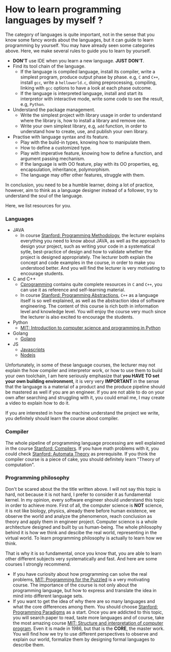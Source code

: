 # How to learn programming languages by myself ?
The category of languages is quite important, not in the sense that you know some fancy words about the languages, but it can guide to learn programming by yourself. You may have already seen some categories above. Here, we make several rules to guide you to learn by yourself.

* __DON'T__ use IDE when you learn a new language. __JUST DON'T__.
* Find its tool chain of the language.
  * If the language is compiled language, install its compiler, write a simplest program, produce output phase by phase. e.g, `C` and `C++`, install `gcc`, write a `helloworld.c`, doing preprocessing, compiling, linking with `gcc` options to have a look at each phase outcome.
  * If the language is interpreted language, install and start its interpretor with interactive mode, write some code to see the result, e.g, `Python`.
* Understand the package management.
  * Write the simplest project with library usage in order to understand where the library is, how to install a library and remove one.
  * Write your own simplest library, e.g, `add` function, in order to understand how to create, use, and publish your own library.
* Practise with language syntax and its feature.
  * Play with the build-in types, knowing how to manipulate them.
  * How to define a customized type.
  * Play with imperative feature, knowing how to define a function, and argument passing mechanism.
  * If the language is with OO feature, play with its OO properties, eg, encapsulation, inheritance, polymorphism.
  * The language may offer other features, struggle with them.

In conclusion, you need to be a humble learner, doing a lot of practice, however, aim to think as a language designer instead of a follower, try to understand the soul of the language.

Here, we list resources for you.

### Languages
* JAVA 
  * In course [Stanford: Programming Methodology](https://see.stanford.edu/Course/CS106A), the lecturer explains everything you need to know about JAVA, as well as the approach to design your project, such as writing your code in a systematical sytle, best-practice of design and how to validate whether the project is designed appropriately. The lecturer both explain the concept and code examples in the course, in order to make you understood better. And you will find the lecturer is very motivating to encourage students.
* C and C++
  * [Cprogramming](https://www.cprogramming.com/) contains quite complete resources in `C` and `C++`, you can use it as reference and self-learning material.
  * In course [Stanford: Programming Abstractions](https://see.stanford.edu/Course/CS106B), `C++` as a language itself is so well explained, as well as the abstraction idea of software engineering. The content of this course is rich both in information level and knowledge level. You will enjoy the course very much since the lecturer is also excited to encourage the students.
* Python
  * [MIT: Introduction to computer science and programming in Python](https://ocw.mit.edu/courses/electrical-engineering-and-computer-science/6-0001-introduction-to-computer-science-and-programming-in-python-fall-2016/)
* Golang
  * [Golang](https://golang.org/)
* JS
  * [Javascripts]()
  * [Nodejs]()

Unfortunately, in some of these language courses, the lecturer may not explain the how compiler and interpretor work, or how to use them to build your own toolchain, I am here seriously emphasize that __you HAVE TO set your own building environment__, it is very very __IMPORTANT__ in the sense that the language is a material of a product and the produce pipeline should be mastered as well if you are an engineer. If you are not able to do on your own after searching and struggling with it, you could email me, I may create a video to explain how to do it.

If you are interested in how the machine understand the project we write, you definitely should learn the course about compiler.
### Compiler
The whole pipeline of programming language processing are well explained in the course [Stanford: Compilers](https://lagunita.stanford.edu/courses/Engineering/Compilers/Fall2014/about). If you have math problems with it, you could check [Stanford: Automata Theory](https://lagunita.stanford.edu/courses/course-v1:ComputerScience+Automata+SelfPaced/about) as prerequisite. If you think the compiler course is a piece of cake, you should definitely learn "Theory of computation".

### Programming philosophy 
Don't be scared about the the title written above. I will not say this topic is hard, not because it is not hard, I prefer to consider it as fundamental kernel. In my opinion, every software engineer should understand this topic in order to achieve more. First of all, the computer science is __NOT__ science, it is not like biology, physics, already there before human existence, we observe the world and analyze the phenomenon, reach conclusion as theory and apply them in engineer project. Computer science is a whole architecture designed and built by us human-being. The whole philosophy behind it is how we think and descibe the real world, representing in the virtual world. To learn programming philosophy is actually to learn how we think.

That is why it is so fundamental, once you know that, you are able to learn other different subjects very systematically and fast. And here are some courses I strongly recommend.

* If you have curiosity about how programming can solve the real problems, [MIT: Programming for the Puzzled](https://ocw.mit.edu/courses/electrical-engineering-and-computer-science/6-s095-programming-for-the-puzzled-january-iap-2018/) is a very motivating course. The importance of the course is not only about the programming language, but how to express and translate the idea in mind into different language sets.
* If you want to get the idea of why there are so many languages and what the core differences among them. You should choose [Stanford: Programming Paradigms](https://see.stanford.edu/Course/CS107) as a start. Once you are addicted to this topic, you will search paper to read, taste more languages and of course, take the most amazing course [MIT: Structure and interpretation of computer program](https://ocw.mit.edu/courses/electrical-engineering-and-computer-science/6-001-structure-and-interpretation-of-computer-programs-spring-2005/). Even it is made in 1986, but that is the __CORE__, the master work. You will find how we try to use different perspectives to observe and explain our world, formalize them by designing formal languages to describe them.
